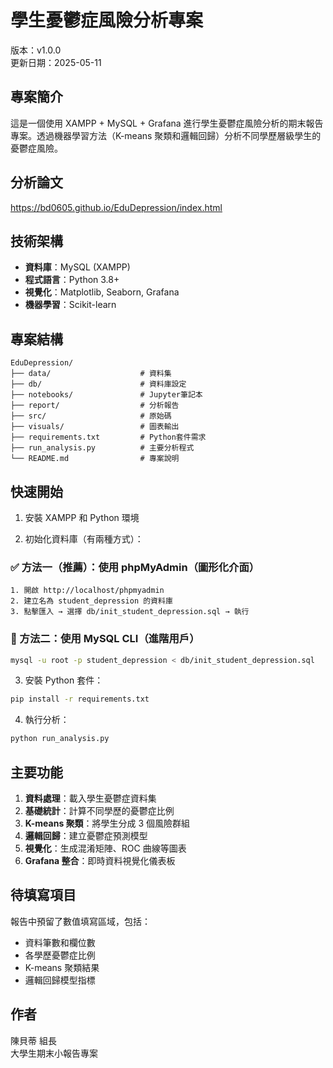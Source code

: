# 學生憂鬱症風險分析專案

版本：v1.0.0  
更新日期：2025-05-11

## 專案簡介

這是一個使用 XAMPP + MySQL + Grafana 進行學生憂鬱症風險分析的期末報告專案。透過機器學習方法（K-means 聚類和邏輯回歸）分析不同學歷層級學生的憂鬱症風險。

## 分析論文

https://bd0605.github.io/EduDepression/index.html

## 技術架構

- **資料庫**：MySQL (XAMPP)
- **程式語言**：Python 3.8+
- **視覺化**：Matplotlib, Seaborn, Grafana
- **機器學習**：Scikit-learn

## 專案結構

```
EduDepression/
├── data/                    # 資料集
├── db/                      # 資料庫設定
├── notebooks/               # Jupyter筆記本
├── report/                  # 分析報告
├── src/                     # 原始碼
├── visuals/                 # 圖表輸出
├── requirements.txt         # Python套件需求
├── run_analysis.py          # 主要分析程式
└── README.md                # 專案說明
```

## 快速開始

1. 安裝 XAMPP 和 Python 環境

2. 初始化資料庫（有兩種方式）：

### ✅ 方法一（推薦）：使用 phpMyAdmin（圖形化介面）

```
1. 開啟 http://localhost/phpmyadmin
2. 建立名為 student_depression 的資料庫
3. 點擊匯入 → 選擇 db/init_student_depression.sql → 執行
```

### 🧪 方法二：使用 MySQL CLI（進階用戶）

```bash
mysql -u root -p student_depression < db/init_student_depression.sql
```

3. 安裝 Python 套件：

```bash
pip install -r requirements.txt
```

4. 執行分析：

```bash
python run_analysis.py
```

## 主要功能

1. **資料處理**：載入學生憂鬱症資料集
2. **基礎統計**：計算不同學歷的憂鬱症比例
3. **K-means 聚類**：將學生分成 3 個風險群組
4. **邏輯回歸**：建立憂鬱症預測模型
5. **視覺化**：生成混淆矩陣、ROC 曲線等圖表
6. **Grafana 整合**：即時資料視覺化儀表板

## 待填寫項目

報告中預留了數值填寫區域，包括：

- 資料筆數和欄位數
- 各學歷憂鬱症比例
- K-means 聚類結果
- 邏輯回歸模型指標

## 作者

陳貝蒂 組長  
大學生期末小報告專案

